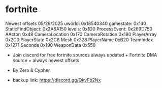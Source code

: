 # fortnite

Newest offsets 05/29/2025
uworld:           0x18540340
gamestate:        0x1d0
StaticFindObject: 0x2A6A150
levels:           0x1D0
ProcessEvent:     0x269D750
AActor:           0x48
CameraLocation    0x170
CameraRotation    0x180
PlayerArray       0x2C0
PlayerState       0x2C8
Mesh              0x328
PlayerName        0xB20
TeamIndex         0x1271
Seconds           0x190
WeaponData        0x558





- Join discord for free fortnite sources always updated + Fortnite DMA source + always newest offsets
- By Zero & Cypher

- backup link: https://discord.gg/QkvFb2Nx
